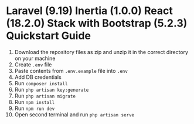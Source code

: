 # Laravel (9.19) Inertia (1.0.0) React (18.2.0) Stack with Bootstrap (5.2.3) Quickstart Guide

1. Download the repository files as zip and unzip it in the correct directory on your machine
2. Create `.env` file
3. Paste contents from `.env.example` file into `.env`
4. Add DB credentials
5. Run `composer install`
6. Run `php artisan key:generate`
7. Run `php artisan migrate`
8. Run `npm install` 
9. Run `npm run dev`
10. Open second terminal and run `php artisan serve`
